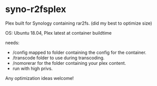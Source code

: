 # syno-r2fsplex

Plex built for Synology containing rar2fs. (did my best to optimize size)

OS: Ubuntu 18.04, Plex latest at container buildtime


needs:
 - /config mapped to folder containing the config for the container.
 - /transcode folder to use during transcoding.
 - /nomorerar for the folder containing your plex content.
 - run with high privs.
 
 Any optimization ideas welcome!
